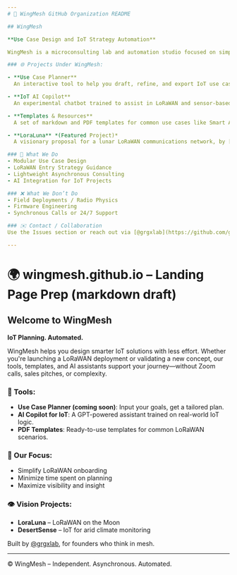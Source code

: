 ```yaml
---
# 📁 WingMesh GitHub Organization README

## WingMesh

**Use Case Design and IoT Strategy Automation**

WingMesh is a microconsulting lab and automation studio focused on simplifying LoRaWAN and IoT use-case design. We develop open-source tools, planning templates, and AI-driven assistants to help IoT startups and engineers plan smarter—with minimal human friction.

### 🌐 Projects Under WingMesh:

- **Use Case Planner**  
  An interactive tool to help you draft, refine, and export IoT use case plans.

- **IoT AI Copilot**  
  An experimental chatbot trained to assist in LoRaWAN and sensor-based planning.

- **Templates & Resources**  
  A set of markdown and PDF templates for common use cases like Smart Agriculture, Asset Tracking, and Smart Cities.

- **LoraLuna** *(Featured Project)*  
  A visionary proposal for a lunar LoRaWAN communications network, by [@grgxlab](https://github.com/grgxlab), featured under WingMesh.

### 💼 What We Do
- Modular Use Case Design
- LoRaWAN Entry Strategy Guidance
- Lightweight Asynchronous Consulting
- AI Integration for IoT Projects

### ❌ What We Don’t Do
- Field Deployments / Radio Physics
- Firmware Engineering
- Synchronous Calls or 24/7 Support

### ✉️ Contact / Collaboration
Use the Issues section or reach out via [@grgxlab](https://github.com/grgxlab).

---
```


# 🌍 wingmesh.github.io – Landing Page Prep (markdown draft)

## Welcome to WingMesh

**IoT Planning. Automated.**

WingMesh helps you design smarter IoT solutions with less effort. Whether you're launching a LoRaWAN deployment or validating a new concept, our tools, templates, and AI assistants support your journey—without Zoom calls, sales pitches, or complexity.

### 🚀 Tools:
- **Use Case Planner (coming soon)**: Input your goals, get a tailored plan.
- **AI Copilot for IoT**: A GPT-powered assistant trained on real-world IoT logic.
- **PDF Templates**: Ready-to-use templates for common LoRaWAN scenarios.

### 🧭 Our Focus:
- Simplify LoRaWAN onboarding
- Minimize time spent on planning
- Maximize visibility and insight

### 👁️ Vision Projects:
- **LoraLuna** – LoRaWAN on the Moon
- **DesertSense** – IoT for arid climate monitoring

Built by [@grgxlab](https://github.com/grgxlab), for founders who think in mesh.

---

© WingMesh – Independent. Asynchronous. Automated.
